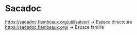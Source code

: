 Sacadoc
==================
https://sacadoc.flambeaux.org/utilisateur/ -> Espace directeurs
https://sacadoc.flambeaux.org/ -> Espace famille
